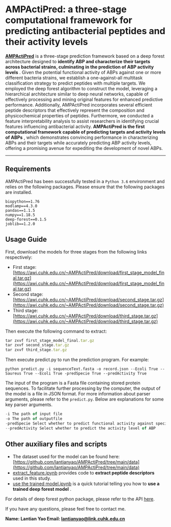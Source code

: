 # AMPActiPred: a three-stage computational framework for predicting antibacterial peptides and their activity levels

[**AMPActiPred**](https://awi.cuhk.edu.cn/~AMPActiPred) is a three-stage prediction framework based on a deep forest architecture designed to  **identify ABP and characterize their targets across bacterial strains, culminating in the prediction of ABP activity levels** . Given the potential functional activity of ABPs against one or more different bacteria strains, we establish a one-against-all multitask classification strategy to predict peptides with multiple targets. We employed the deep forest algorithm to construct the model, leveraging a hierarchical architecture similar to deep neural networks, capable of effectively processing and mining original features for enhanced predictive performance. Additionally, AMPActiPred incorporates several efficient peptide descriptors that effectively represent the composition and physicochemical properties of peptides. Furthermore, we conducted a feature interpretability analysis to assist researchers in identifying crucial features influencing antibacterial activity.  **AMPActiPred is the first computational framework capable of predicting targets and activity levels of ABPs** , which demonstrates convincing performance in characterizing ABPs and their targets while accurately predicting ABP activity levels, offering a promising avenue for expediting the development of novel ABPs.

---

## Requirements

AMPActiPred has been successfully tested in a `Python 3.6` environment and relies on the following packages. Please ensure that the following packages are installed.

```
biopython==1.76
modlamp==4.3.0
pandas==1.1.5
numpy==1.18.5
deep-forest==0.1.5
joblib==1.2.0
```

## Usage Guide

First, download the models for three stages from the following links respectively:

* First stage: [https://awi.cuhk.edu.cn/~AMPActiPred/download/first_stage_model_final.tar.gz](https://awi.cuhk.edu.cn/~AMPActiPred/download/first_stage_model_final.tar.gz)
* Second stage: [https://awi.cuhk.edu.cn/~AMPActiPred/download/second_stage.tar.gz](https://awi.cuhk.edu.cn/~AMPActiPred/download/second_stage.tar.gz)
* Third stage: [https://awi.cuhk.edu.cn/~AMPActiPred/download/third_stage.tar.gz](https://awi.cuhk.edu.cn/~AMPActiPred/download/third_stage.tar.gz)

Then execute the following command to extract:

```js
tar zxvf first_stage_model_final.tar.gz
tar zxvf second_stage.tar.gz
tar zxvf third_stage.tar.gz
```

Then execute predict.py to run the prediction program. For example:

```
python predict.py -i sequenceText.fasta -o record.json --Ecoli True --Saureus True --Ecoli True -predSpecie True --predActivity True
```

The input of the program is a Fasta file containing stored protein sequences. To facilitate further processing by the computer, the output of the model is a file in JSON format. For more information about parser arguments, please refer to the `predict.py`. Below are explanations for some key parser arguments.

```js
-i The path of input file
-o The path of outputfile
-predSpecie Select whether to predict functional activity against specific bacteria
--predActivity Select whether to predict the activity level of ABP
```

## Other auxiliary files and scripts

* The dataset used for the model can be found here: [https://github.com/lantianyao/AMPActiPred/tree/main/data](https://github.com/lantianyao/AMPActiPred/tree/main/data)
* [extract_feature.ipynb](https://github.com/lantianyao/AMPActiPred/blob/main/extract_feature.ipynb) provides code to **extract peptide descriptors** used in this study.
* [use the trained model.ipynb](https://github.com/lantianyao/AMPActiPred/blob/main/use%20the%20trained%20model.ipynb) is a quick tutorial telling you how to  **use a trained deep forest model** .

For details of deep forest python package, please refer to the API [here](https://deep-forest.readthedocs.io/en/latest/ "here").

If you have any questions, please feel free to contact me.

**Name: Lantian Yao Email: [lantianyao@link.cuhk.edu.cn](mailto:lantianyao@link.cuhk.edu.cn)**

